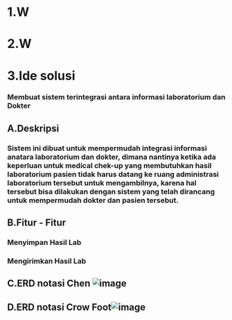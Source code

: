 # 1.W
# 2.W
# 3.Ide solusi 
### Membuat sistem terintegrasi antara informasi laboratorium dan Dokter
## A.Deskripsi
### Sistem ini dibuat untuk mempermudah integrasi informasi anatara laboratorium dan dokter, dimana nantinya ketika ada keperluan untuk medical chek-up yang membutuhkan hasil laboratorium pasien tidak harus datang ke ruang administrasi laboratorium tersebut untuk mengambilnya, karena hal tersebut bisa dilakukan dengan sistem yang telah dirancang untuk mempermudah dokter dan pasien tersebut.
## B.Fitur - Fitur
### Menyimpan Hasil Lab
### Mengirimkan Hasil Lab
## C.ERD notasi Chen ![image](https://user-images.githubusercontent.com/100698149/164351880-c852f8db-73b0-4055-9ed5-d3fe306076bb.png)
## D.ERD notasi Crow Foot![image](https://user-images.githubusercontent.com/100698149/164354504-d2b1dbb9-9952-46bc-8df4-7763ed01af09.png)
